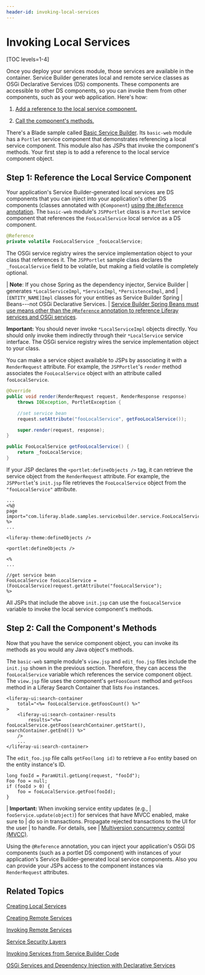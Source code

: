 ```yaml
---
header-id: invoking-local-services
---
```


# Invoking Local Services

[TOC levels=1-4]

Once you deploy your services module, those services are available in the
container. Service Builder generates local and remote service classes as OSGi
Declarative Services (DS) components. These components are accessible to other
DS components, so you can invoke them from other components, such as your web
application. Here's how:

1. [Add a reference to the local service component.](#step-1-reference-the-local-service-component) 

2. [Call the component's methods.](#step-2-call-the-service-component-methods)

There's a Blade sample called 
[Basic Service Builder](/docs/7-2/reference/-/knowledge_base/r/service-builder-samples).
Its `basic-web` module has a `Portlet` service component that demonstrates
referencing a local service component. This module also has JSPs that invoke the
component's methods. Your first step is to add a reference to the local service
component object.

## Step 1: Reference the Local Service Component

Your application's Service Builder-generated local services are DS components
that you can inject into your application's other DS components (classes
annotated with `@Component`)
[using the `@Reference` annotation](/docs/7-2/frameworks/-/knowledge_base/f/osgi-services-and-dependency-injection-with-declarative-services).
The `basic-web` module's `JSPPortlet` class is a `Portlet` service component
that references the `FooLocalService` local service as a DS component.

```java
@Reference
private volatile FooLocalService _fooLocalService;
```

The OSGi service registry wires the service implementation object to your class
that references it. The `JSPPortlet` sample class declares the
`_fooLocalService` field to be volatile, but making a field volatile is
completely optional. 

| **Note**: If you chose Spring as the dependency injector, Service Builder
| generates `*LocalServiceImpl`, `*ServiceImpl`, `*PersistenceImpl`, and
| `[ENTITY_NAME]Impl` classes for your entities as Service Builder Spring
| Beans---not OSGi Declarative Services. 
| [Service Builder Spring Beans must use means other than the `@Reference` annotation to reference Liferay services and OSGi services](/docs/7-2/appdev/-/knowledge_base/a/invoking-services-from-spring-service-builder-code).

**Important:** You should never invoke `*LocalServiceImpl` objects directly. You
should only invoke them indirectly through their `*LocalService` service
interface. The OSGi service registry wires the service implementation object to
your class. 

You can make a service object available to JSPs by associating it with a
`RenderRequest` attribute. For example, the `JSPPortlet`'s `render` method
associates the `FooLocalService` object with an attribute called
`fooLocalService`. 

```java
@Override
public void render(RenderRequest request, RenderResponse response)
    throws IOException, PortletException {

    //set service bean
    request.setAttribute("fooLocalService", getFooLocalService());

    super.render(request, response);
}

public FooLocalService getFooLocalService() {
    return _fooLocalService;
}
```

If your JSP declares the `<portlet:defineObjects />` tag, it can retrieve the
service object from the `RenderRequest` attribute. For example, the
`JSPPortlet`'s `init.jsp` file retrieves the `FooLocalService` object from the
`"fooLocalService"` attribute. 

```markup
...
<%@
page import="com.liferay.blade.samples.servicebuilder.service.FooLocalService" %>
...

<liferay-theme:defineObjects />

<portlet:defineObjects />

<%
...

//get service bean
FooLocalService fooLocalService = (FooLocalService)request.getAttribute("fooLocalService");
%>
```

All JSPs that include the above `init.jsp` can use the `fooLocalService`
variable to invoke the local service component's methods. 

## Step 2: Call the Component's Methods

Now that you have the service component object, you can invoke its methods as
you would any Java object's methods. 

The `basic-web` sample module's `view.jsp` and `edit_foo.jsp` files include the
`init.jsp` shown in the previous section. Therefore, they can access the
`fooLocalService` variable which references the service component object. The
`view.jsp` file uses the component's `getFoosCount` method and `getFoos` method
in a Liferay Search Container that lists `Foo` instances. 

```markup
<liferay-ui:search-container
    total="<%= fooLocalService.getFoosCount() %>"
>
    <liferay-ui:search-container-results
        results="<%= fooLocalService.getFoos(searchContainer.getStart(), searchContainer.getEnd()) %>"
    />
    ...
</liferay-ui:search-container>
```

The `edit_foo.jsp` file calls `getFoo(long id)` to retrieve a `Foo` entity based
on the entity instance's ID.

```markup
long fooId = ParamUtil.getLong(request, "fooId");
Foo foo = null;
if (fooId > 0) {
    foo = fooLocalService.getFoo(fooId);
}
```

| **Important:** When invoking service entity updates (e.g., 
| `fooService.update(object)`) for services that have MVCC enabled, make sure to 
| do so in transactions. Propagate rejected transactions to the UI for the user 
| to handle. For details, see 
| [Multiversion concurrency control (MVCC)](/docs/7-2/appdev/-/knowledge_base/a/defining-global-service-information#multiversion-concurrency-control-mvcc).

Using the `@Reference` annotation, you can inject your application's OSGi DS
components (such as a portlet DS component) with instances of your application's
Service Builder-generated local service components. Also you can provide your
JSPs access to the component instances via `RenderRequest` attributes. 

## Related Topics

[Creating Local Services](/docs/7-2/appdev/-/knowledge_base/a/creating-local-services)

[Creating Remote Services](/docs/7-2/appdev/-/knowledge_base/a/creating-remote-services)

[Invoking Remote Services](/docs/7-2/appdev/-/knowledge_base/a/invoking-remote-services)

[Service Security Layers](/docs/7-2/appdev/-/knowledge_base/a/service-security-layers)

[Invoking Services from Service Builder Code](/docs/7-2/appdev/-/knowledge_base/a/invoking-services-from-service-builder-code)

[OSGi Services and Dependency Injection with Declarative Services](/docs/7-2/frameworks/-/knowledge_base/f/osgi-services-and-dependency-injection-with-declarative-services)

